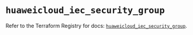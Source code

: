 # `huaweicloud_iec_security_group`

Refer to the Terraform Registry for docs: [`huaweicloud_iec_security_group`](https://registry.terraform.io/providers/huaweicloud/huaweicloud/1.71.1/docs/resources/iec_security_group).
